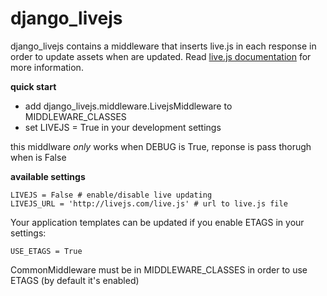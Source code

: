 
django_livejs
=============

django_livejs contains a middleware that inserts live.js in each response in order to update assets when are updated. Read [live.js documentation](http://livejs.com/) for more information.

**quick start**

 - add django_livejs.middleware.LivejsMiddleware to MIDDLEWARE_CLASSES
 - set LIVEJS = True in your development settings

this middlware *only* works when DEBUG is True, reponse is pass thorugh when is False

**available settings**

    LIVEJS = False # enable/disable live updating
    LIVEJS_URL = 'http://livejs.com/live.js' # url to live.js file

Your application templates can be updated if you enable ETAGS in your settings:

    USE_ETAGS = True

CommonMiddleware must be in MIDDLEWARE_CLASSES in order to use ETAGS (by default it's enabled)


